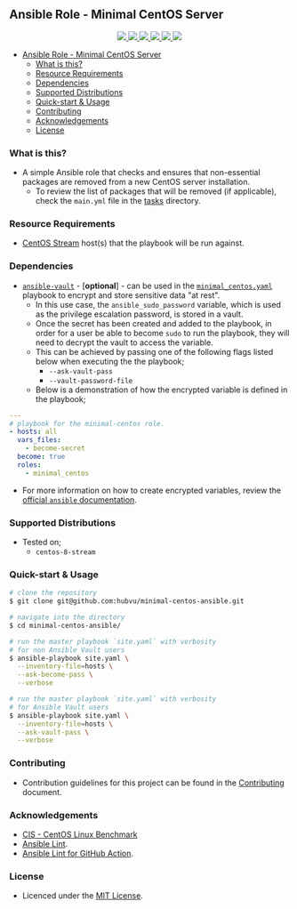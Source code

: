 ## Ansible Role - Minimal CentOS Server

<p align="center">
  <a href="https://github.com/hubvu/minimal-centos-ansible/workflows/" alt="Ansible Lint">
    <img src="https://github.com/hubvu/minimal-centos-ansible/workflows/Ansible%20Lint/badge.svg?branch=main">
  </a>
  <a href="https://github.com/hubvu/minimal-centos-ansible/releases" alt="GitHub Release">
    <img src="https://img.shields.io/github/v/release/hubvu/minimal-centos-ansible.svg">
  </a>
  <a href="./LICENSE.md" alt="MIT License">
    <img src="https://img.shields.io/badge/license-MIT-green.svg">
  </a>
  <a href="https://github.com/hubvu/minimal-centos-ansible/tree/main#supported-distributions" alt="Supported Distributions">
    <img src="https://img.shields.io/badge/platform-centos-lightgrey.svg">
  </a>
  <a href="https://img.shields.io/github/repo-size/hubvu/minimal-centos-ansible.svg" alt="Repository Size">
    <img src="https://img.shields.io/github/repo-size/hubvu/minimal-centos-ansible.svg">
  </a>
  <a href="https://img.shields.io/github/directory-file-count/hubvu/minimal-centos-ansible.svg" alt="Repository File Count">
    <img src="https://img.shields.io/github/directory-file-count/hubvu/minimal-centos-ansible.svg">
  </a>
</p>

- [Ansible Role - Minimal CentOS Server](#ansible-role---minimal-centos-server)
  - [What is this?](#what-is-this)
  - [Resource Requirements](#resource-requirements)
  - [Dependencies](#dependencies)
  - [Supported Distributions](#supported-distributions)
  - [Quick-start & Usage](#quick-start--usage)
  - [Contributing](#contributing)
  - [Acknowledgements](#acknowledgements)
  - [License](#license)

### What is this?

* A simple Ansible role that checks and ensures that non-essential packages are removed from a new CentOS server installation.
  * To review the list of packages that will be removed (if applicable), check the `main.yml` file in the [tasks](./roles/minimal_centos/tasks/) directory.

### Resource Requirements

* [CentOS Stream](https://www.centos.org/centos-stream/) host(s) that the playbook will be run against.

### Dependencies

* [`ansible-vault`](https://docs.ansible.com/ansible/latest/user_guide/vault.html) - [**optional**] - can be used in the [`minimal_centos.yaml`](./minimal_centos.yaml) playbook to encrypt and store sensitive data "at rest". 
  * In this use case, the `ansible_sudo_password` variable, which is used as the privilege escalation password, is stored in a vault.
  * Once the secret has been created and added to the playbook, in order for a user be able to become `sudo` to run the playbook, they will need to decrypt the vault to access the variable.
  * This can be achieved by passing one of the following flags listed below when executing the the playbook;
    * `--ask-vault-pass` 
    * `--vault-password-file`
  * Below is a demonstration of how the encrypted variable is defined in the playbook;

```yaml
---
# playbook for the minimal-centos role.
- hosts: all
  vars_files:
    - become-secret
  become: true
  roles:
    - minimal_centos
```
  * For more information on how to create encrypted variables, review the [official `ansible` documentation](https://docs.ansible.com/ansible/latest/user_guide/vault.html#encrypting-individual-variables-with-ansible-vault).

### Supported Distributions

* Tested on;
  * `centos-8-stream`

### Quick-start & Usage

```bash
# clone the repository
$ git clone git@github.com:hubvu/minimal-centos-ansible.git

# navigate into the directory
$ cd minimal-centos-ansible/

# run the master playbook `site.yaml` with verbosity
# for non Ansible Vault users
$ ansible-playbook site.yaml \
  --inventory-file=hosts \
  --ask-become-pass \
  --verbose

# run the master playbook `site.yaml` with verbosity
# for Ansible Vault users
$ ansible-playbook site.yaml \
  --inventory-file=hosts \
  --ask-vault-pass \
  --verbose
```

### Contributing

* Contribution guidelines for this project can be found in the [Contributing](./CONTRIBUTING.md) document.

### Acknowledgements

* [CIS - CentOS Linux Benchmark](https://www.cisecurity.org/benchmark/centos_linux/)
* [Ansible Lint](https://github.com/ansible-community/ansible-lint).
* [Ansible Lint for GitHub Action](https://github.com/ansible/ansible-lint-action).

### License

* Licenced under the [MIT License](./LICENSE.md).
